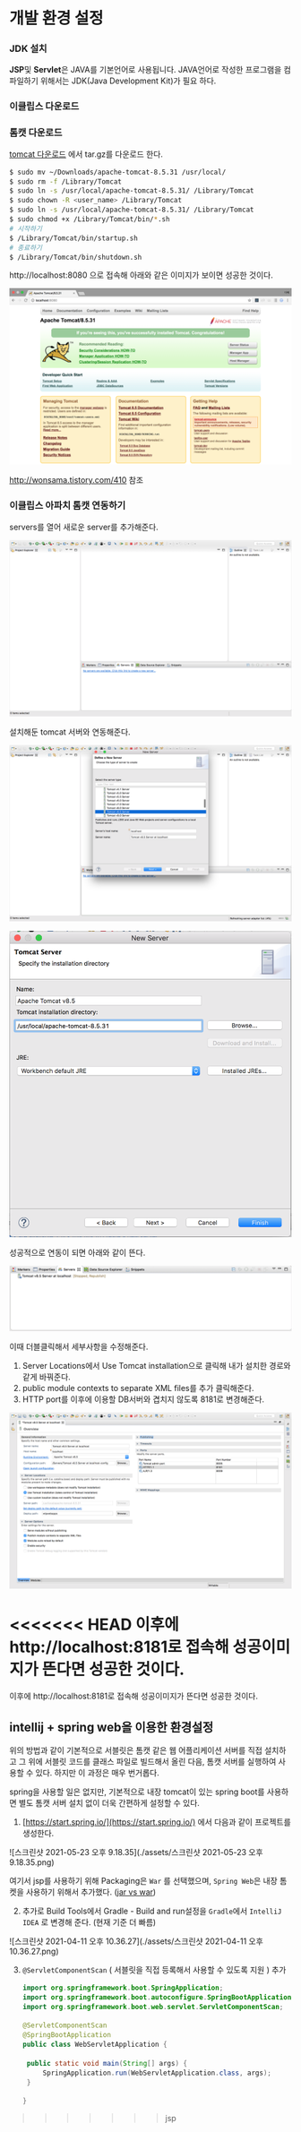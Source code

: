 # 개발 환경 설정

### JDK 설치

**JSP**및 **Servlet**은 JAVA를 기본언어로 사용됩니다. JAVA언어로 작성한 프로그램을 컴파일하기 위해서는 JDK(Java Development Kit)가 필요 하다.

### 이클립스 다운로드

### 톰캣 다운로드

[tomcat 다운로드](https://tomcat.apache.org/download-80.cgi) 에서 tar.gz를 다운로드 한다.

```bash
$ sudo mv ~/Downloads/apache-tomcat-8.5.31 /usr/local/
$ sudo rm -f /Library/Tomcat
$ sudo ln -s /usr/local/apache-tomcat-8.5.31/ /Library/Tomcat
$ sudo chown -R <user_name> /Library/Tomcat 
$ sudo ln -s /usr/local/apache-tomcat-8.5.31/ /Library/Tomcat
$ sudo chmod +x /Library/Tomcat/bin/*.sh
# 시작하기
$ /Library/Tomcat/bin/startup.sh
# 종료하기
$ /Library/Tomcat/bin/shutdown.sh
```

http://localhost:8080 으로 접속해 아래와 같은 이미지가 보이면 성공한 것이다.

![](images/3.png)

http://wonsama.tistory.com/410 참조



### 이클립스 아파치 톰캣 연동하기

servers를 열어 새로운 server를 추가해준다.

![](images/4.png)

설치해둔 tomcat 서버와 연동해준다.

![](images/5.png)

![](images/6.png)

성공적으로 연동이 되면 아래와 같이 뜬다.

![](images/7.png)

이때 더블클릭해서 세부사항을 수정해준다.

1. Server Locations에서 Use Tomcat installation으로 클릭해 내가 설치한 경로와 같게 바꿔준다.
2. public module contexts to separate XML files를 추가 클릭해준다.
3. HTTP port를 이후에 이용할 DB서버와 겹치지 않도록 8181로 변경해준다.

![](images/8.png)

<<<<<<< HEAD
이후에 http://localhost:8181로 접속해 성공이미지가 뜬다면 성공한 것이다.
=======
이후에 http://localhost:8181로 접속해 성공이미지가 뜬다면 성공한 것이다.



## intellij + spring web을 이용한 환경설정

위의 방법과 같이 기본적으로 서블릿은 톰캣 같은 웹 어플리케이션 서버를 직접 설치하고 그 위에 서블릿 코드를 클래스 파일로 빌드해서 올린 다음, 톰캣 서버를 실행하여 사용할 수 있다. 하지만 이 과정은 매우 번거롭다.

spring을 사용할 일은 없지만, 기본적으로 내장 tomcat이 있는 spring boot를 사용하면 별도 톰캣 서버 설치 없이 더욱 간편하게 설정할 수 있다.

1. [https://start.spring.io/](https://start.spring.io/) 에서 다음과 같이 프로젝트를 생성한다.

![스크린샷 2021-05-23 오후 9.18.35](./assets/스크린샷 2021-05-23 오후 9.18.35.png)

여기서 jsp를 사용하기 위해 Packaging은 `War` 를 선택했으며, `Spring Web`은 내장 톰켓을 사용하기 위해서 추가했다. ([jar vs war](https://github.com/dh00023/TIL/blob/master/Java/2021-05-23-jar-vs-war.md))

2. 추가로 Build Tools에서 Gradle - Build and run설정을  `Gradle`에서  `IntelliJ IDEA` 로 변경해 준다. (현재 기준 더 빠름)

![스크린샷 2021-04-11 오후 10.36.27](./assets/스크린샷 2021-04-11 오후 10.36.27.png)

3. `@ServletComponentScan` ( 서블릿을 직접 등록해서 사용할 수 있도록 지원 ) 추가

   ```java
   import org.springframework.boot.SpringApplication;
   import org.springframework.boot.autoconfigure.SpringBootApplication;
   import org.springframework.boot.web.servlet.ServletComponentScan;
   
   @ServletComponentScan
   @SpringBootApplication
   public class WebServletApplication {
   
   	public static void main(String[] args) {
   		SpringApplication.run(WebServletApplication.class, args);
   	}
   
   }
   ```

   

>>>>>>> jsp
